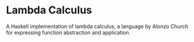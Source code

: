 # Lambda Calculus
A Haskell implementation of lambda calculus, a language by Alonzo Church for expressing function abstraction and application.
